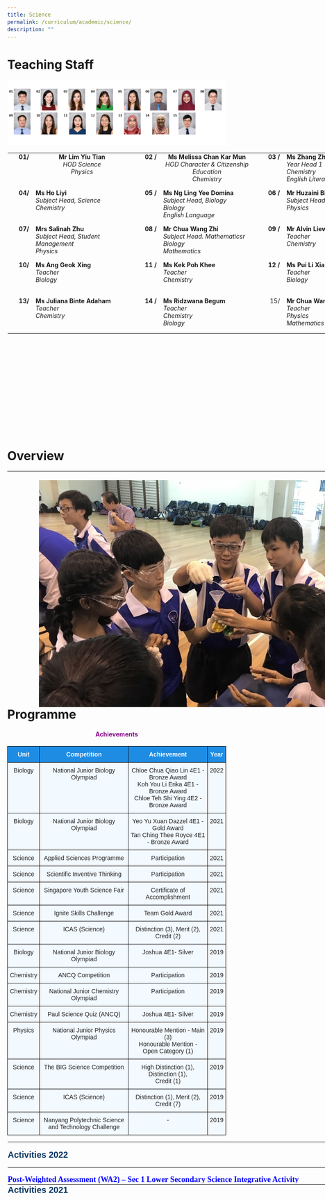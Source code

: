 ```yaml
---
title: Science
permalink: /curriculum/academic/science/
description: ""
---
```

# Teaching Staff

![](/images/Department%20Photos/science2023.png)

<table class="ives_tab_kosong ive_eobj_center" style="margin: auto; outline: 0px; padding: 0px; border-collapse: collapse; clear: both; border: 1px solid transparent; table-layout: fixed; height: 643px; width: 888.5px;"><tbody style="margin: 0px; outline: 0px; padding: 0px;"><tr style="margin: 0px; outline: 0px; padding: 0px;"><th style="margin: 0px; outline: 0px; padding: 0px 15px 15px 0px; vertical-align: top; text-align: right; width: 41px;">01/</th><th style="margin: 0px; outline: 0px; padding: 0px 15px 15px 0px; vertical-align: top; width: 267px;">Mr Lim Yiu Tian<br style="margin: 0px; outline: 0px; padding: 0px;"><span style="margin: 0px; outline: 0px; padding: 0px; font-weight: normal;"><i style="margin: 0px; outline: 0px; padding: 0px;">HOD Science<br style="margin: 0px; outline: 0px; padding: 0px;">Physics<br style="margin: 0px; outline: 0px; padding: 0px;"></i></span></th><th style="margin: 0px; outline: 0px; padding: 0px 15px 15px 0px; vertical-align: top; text-align: right; width: 43px;"><b style="margin: 0px; outline: 0px; padding: 0px;">02<span>&nbsp;</span></b>/</th><th style="margin: 0px; outline: 0px; padding: 0px 15px 15px 0px; vertical-align: top; width: 248px;"><b style="margin: 0px; outline: 0px; padding: 0px;">Ms Melissa Chan Kar Mun</b><br style="margin: 0px; outline: 0px; padding: 0px; font-weight: 400;"><i style="margin: 0px; outline: 0px; padding: 0px; font-weight: 400;">HOD Character &amp; Citizenship Education<br style="margin: 0px; outline: 0px; padding: 0px;">Chemistry</i><br style="margin: 0px; outline: 0px; padding: 0px;"></th><td style="margin: 0px; outline: 0px; padding: 0px 15px 15px 0px; vertical-align: top; text-align: right; width: 50px;">&nbsp;<span>&nbsp;</span><b style="margin: 0px; outline: 0px; padding: 0px;">03<span>&nbsp;</span></b><b style="margin: 0px; outline: 0px; padding: 0px; background-color: initial;">/</b><br style="margin: 0px; outline: 0px; padding: 0px;"></td><td style="margin: 0px; outline: 0px; padding: 0px 15px 15px 0px; vertical-align: top; width: 289px;"><b style="margin: 0px; outline: 0px; padding: 0px;">Ms Zhang Zhi Hui, Orry</b><br style="margin: 0px; outline: 0px; padding: 0px;"><i style="margin: 0px; outline: 0px; padding: 0px;">Year Head 1<br style="margin: 0px; outline: 0px; padding: 0px;">Chemistry<br style="margin: 0px; outline: 0px; padding: 0px;">English Literature</i><br style="margin: 0px; outline: 0px; padding: 0px;"></td></tr><tr style="margin: 0px; outline: 0px; padding: 0px;"><td style="margin: 0px; outline: 0px; padding: 0px 15px 15px 0px; vertical-align: top; text-align: right; width: 60px;"><b style="margin: 0px; outline: 0px; padding: 0px;">04/</b></td><td style="margin: 0px; outline: 0px; padding: 0px 15px 15px 0px; vertical-align: top; width: 60px;"><b style="margin: 0px; outline: 0px; padding: 0px;">Ms Ho Liyi</b><br style="margin: 0px; outline: 0px; padding: 0px; font-weight: 700;"><i style="margin: 0px; outline: 0px; padding: 0px;">Subject Head, Science<br style="margin: 0px; outline: 0px; padding: 0px;">Chemistry</i><i style="margin: 0px; outline: 0px; padding: 0px;"><br style="margin: 0px; outline: 0px; padding: 0px;"></i><b style="margin: 0px; outline: 0px; padding: 0px;"></b><i style="margin: 0px; outline: 0px; padding: 0px;"></i></td><td style="margin: 0px; outline: 0px; padding: 0px 15px 15px 0px; vertical-align: top; text-align: right; width: 60px;"><b style="margin: 0px; outline: 0px; padding: 0px;"></b><b style="margin: 0px; outline: 0px; padding: 0px;">05<span>&nbsp;</span></b><b style="margin: 0px; outline: 0px; padding: 0px; background-color: initial;">/</b><b style="margin: 0px; outline: 0px; padding: 0px;"><br style="margin: 0px; outline: 0px; padding: 0px;"></b></td><td style="margin: 0px; outline: 0px; padding: 0px 15px 15px 0px; vertical-align: top; width: 60px;"><b style="margin: 0px; outline: 0px; padding: 0px;">Ms Ng Ling Yee Domina</b><br style="margin: 0px; outline: 0px; padding: 0px;"><i style="margin: 0px; outline: 0px; padding: 0px;">Subject Head, Biology<br style="margin: 0px; outline: 0px; padding: 0px;">Biology<br style="margin: 0px; outline: 0px; padding: 0px;">English Language</i><i style="margin: 0px; outline: 0px; padding: 0px;"><br style="margin: 0px; outline: 0px; padding: 0px;"></i></td><td style="margin: 0px; outline: 0px; padding: 0px 15px 15px 0px; vertical-align: top; text-align: right; width: 60px;">&nbsp;<span>&nbsp;</span><b style="margin: 0px; outline: 0px; padding: 0px;">06<span>&nbsp;</span></b><b style="margin: 0px; outline: 0px; padding: 0px; background-color: initial;">/</b><br style="margin: 0px; outline: 0px; padding: 0px;"></td><td style="margin: 0px; outline: 0px; padding: 0px 15px 15px 0px; vertical-align: top; width: 60px;"><b style="margin: 0px; outline: 0px; padding: 0px;">Mr Huzaini Bin Alwi</b><br style="margin: 0px; outline: 0px; padding: 0px;"><i style="margin: 0px; outline: 0px; padding: 0px;">Subject Head, Data Management<br style="margin: 0px; outline: 0px; padding: 0px;">Physics</i><br style="margin: 0px; outline: 0px; padding: 0px;"></td></tr><tr style="margin: 0px; outline: 0px; padding: 0px;"><td style="margin: 0px; outline: 0px; padding: 0px 15px 15px 0px; vertical-align: top; text-align: right; width: 60px;"><b style="margin: 0px; outline: 0px; padding: 0px;">07/</b></td><td style="margin: 0px; outline: 0px; padding: 0px 15px 15px 0px; vertical-align: top; width: 60px;"><b style="margin: 0px; outline: 0px; padding: 0px;"></b><i style="margin: 0px; outline: 0px; padding: 0px;"></i><b style="margin: 0px; outline: 0px; padding: 0px;">Mrs Salinah Zhu</b><br style="margin: 0px; outline: 0px; padding: 0px;"><i style="margin: 0px; outline: 0px; padding: 0px;">Subject Head, Student Management<br style="margin: 0px; outline: 0px; padding: 0px;">Physics</i><br style="margin: 0px; outline: 0px; padding: 0px;"><i style="margin: 0px; outline: 0px; padding: 0px;"></i></td><td style="margin: 0px; outline: 0px; padding: 0px 15px 15px 0px; vertical-align: top; text-align: right; width: 60px;"><b style="margin: 0px; outline: 0px; padding: 0px;">08<span>&nbsp;</span></b><b style="margin: 0px; outline: 0px; padding: 0px;">/</b></td><td style="margin: 0px; outline: 0px; padding: 0px 15px 15px 0px; vertical-align: top; width: 60px;"><b style="margin: 0px; outline: 0px; padding: 0px;"></b><i style="margin: 0px; outline: 0px; padding: 0px;"></i><b style="margin: 0px; outline: 0px; padding: 0px;">Mr Chua Wang Zhi<br style="margin: 0px; outline: 0px; padding: 0px;"></b><i style="margin: 0px; outline: 0px; padding: 0px;">Subject Head. Mathematicsr<br style="margin: 0px; outline: 0px; padding: 0px;">Biology<br style="margin: 0px; outline: 0px; padding: 0px;"></i><i style="margin: 0px; outline: 0px; padding: 0px;">Mathematics</i><br style="margin: 0px; outline: 0px; padding: 0px;"></td><td style="margin: 0px; outline: 0px; padding: 0px 15px 15px 0px; vertical-align: top; text-align: right; width: 60px;">&nbsp;<span>&nbsp;</span><b style="margin: 0px; outline: 0px; padding: 0px;">09<span>&nbsp;</span></b><b style="margin: 0px; outline: 0px; padding: 0px; background-color: initial;">/</b><br style="margin: 0px; outline: 0px; padding: 0px;"></td><td style="margin: 0px; outline: 0px; padding: 0px 15px 15px 0px; vertical-align: top; width: 60px;"><b style="margin: 0px; outline: 0px; padding: 0px;"></b><i style="margin: 0px; outline: 0px; padding: 0px;"></i><b style="margin: 0px; outline: 0px; padding: 0px;">Mr Alvin Liew Shao Chuan</b><br style="margin: 0px; outline: 0px; padding: 0px;"><i style="margin: 0px; outline: 0px; padding: 0px;">Teacher<br style="margin: 0px; outline: 0px; padding: 0px;">Chemistry</i><br style="margin: 0px; outline: 0px; padding: 0px;"></td></tr><tr style="margin: 0px; outline: 0px; padding: 0px;"><td style="margin: 0px; outline: 0px; padding: 0px 15px 15px 0px; vertical-align: top; text-align: right;"><b style="margin: 0px; outline: 0px; padding: 0px;">10/</b></td><td style="margin: 0px; outline: 0px; padding: 0px 15px 15px 0px; vertical-align: top;"><b style="margin: 0px; outline: 0px; padding: 0px;"></b><i style="margin: 0px; outline: 0px; padding: 0px;"></i><b style="margin: 0px; outline: 0px; padding: 0px;">Ms Ang Geok Xing</b><br style="margin: 0px; outline: 0px; padding: 0px;"><i style="margin: 0px; outline: 0px; padding: 0px;">Teacher<br style="margin: 0px; outline: 0px; padding: 0px;">Biology</i><br style="margin: 0px; outline: 0px; padding: 0px;"></td><td style="margin: 0px; outline: 0px; padding: 0px 15px 15px 0px; vertical-align: top; text-align: right;"><b style="margin: 0px; outline: 0px; padding: 0px;">11<span>&nbsp;</span></b><b style="margin: 0px; outline: 0px; padding: 0px;">/</b></td><td style="margin: 0px; outline: 0px; padding: 0px 15px 15px 0px; vertical-align: top;"><b style="margin: 0px; outline: 0px; padding: 0px;"></b><i style="margin: 0px; outline: 0px; padding: 0px;"></i><b style="margin: 0px; outline: 0px; padding: 0px;">Ms Kek Poh Khee</b><br style="margin: 0px; outline: 0px; padding: 0px;"><i style="margin: 0px; outline: 0px; padding: 0px;">Teacher<br style="margin: 0px; outline: 0px; padding: 0px;">Chemistry<br style="margin: 0px; outline: 0px; padding: 0px;"></i><br style="margin: 0px; outline: 0px; padding: 0px;"></td><td style="margin: 0px; outline: 0px; padding: 0px 15px 15px 0px; vertical-align: top; text-align: right; width: 60px;">&nbsp;<span>&nbsp;</span><b style="margin: 0px; outline: 0px; padding: 0px;">12<span>&nbsp;</span></b><b style="margin: 0px; outline: 0px; padding: 0px; background-color: initial;">/</b><br style="margin: 0px; outline: 0px; padding: 0px;"></td><td style="margin: 0px; outline: 0px; padding: 0px 15px 15px 0px; vertical-align: top; width: 60px;"><b style="margin: 0px; outline: 0px; padding: 0px;"></b><i style="margin: 0px; outline: 0px; padding: 0px;"></i><b style="margin: 0px; outline: 0px; padding: 0px;">Ms Pui Li Xian</b><br style="margin: 0px; outline: 0px; padding: 0px;"><i style="margin: 0px; outline: 0px; padding: 0px;">Teacher<br style="margin: 0px; outline: 0px; padding: 0px;">Biology</i><br style="margin: 0px; outline: 0px; padding: 0px;"></td></tr><tr style="margin: 0px; outline: 0px; padding: 0px;"><td style="margin: 0px; outline: 0px; padding: 0px 15px 15px 0px; vertical-align: top; text-align: right;"><b style="margin: 0px; outline: 0px; padding: 0px;">13/</b></td><td style="margin: 0px; outline: 0px; padding: 0px 15px 15px 0px; vertical-align: top;"><b style="margin: 0px; outline: 0px; padding: 0px;"></b><i style="margin: 0px; outline: 0px; padding: 0px;"></i><b style="margin: 0px; outline: 0px; padding: 0px;">Ms Juliana Binte Adaham</b><br style="margin: 0px; outline: 0px; padding: 0px;"><i style="margin: 0px; outline: 0px; padding: 0px;">Teacher<br style="margin: 0px; outline: 0px; padding: 0px;">Chemistry<br style="margin: 0px; outline: 0px; padding: 0px;"></i><br style="margin: 0px; outline: 0px; padding: 0px;"></td><td style="margin: 0px; outline: 0px; padding: 0px 15px 15px 0px; vertical-align: top; text-align: right;"><b style="margin: 0px; outline: 0px; padding: 0px;">14<span>&nbsp;</span></b><b style="margin: 0px; outline: 0px; padding: 0px;">/</b></td><td style="margin: 0px; outline: 0px; padding: 0px 15px 15px 0px; vertical-align: top;"><b style="margin: 0px; outline: 0px; padding: 0px;"></b><i style="margin: 0px; outline: 0px; padding: 0px;"></i><b style="margin: 0px; outline: 0px; padding: 0px;">Ms Ridzwana Begum</b><br style="margin: 0px; outline: 0px; padding: 0px;"><i style="margin: 0px; outline: 0px; padding: 0px;">Teacher<br style="margin: 0px; outline: 0px; padding: 0px;">Chemistry<br style="margin: 0px; outline: 0px; padding: 0px;">Biology</i><br style="margin: 0px; outline: 0px; padding: 0px;"></td><td style="margin: 0px; outline: 0px; padding: 0px 15px 15px 0px; vertical-align: top; text-align: right; width: 60px;">15/<br style="margin: 0px; outline: 0px; padding: 0px;"></td><td style="margin: 0px; outline: 0px; padding: 0px 15px 15px 0px; vertical-align: top; width: 60px;"><b style="margin: 0px; outline: 0px; padding: 0px;">Mr Chua Wang Zhi</b><br style="margin: 0px; outline: 0px; padding: 0px;"><i style="margin: 0px; outline: 0px; padding: 0px;">Teacher<br style="margin: 0px; outline: 0px; padding: 0px;">Physics<br style="margin: 0px; outline: 0px; padding: 0px;">Mathematics</i><br style="margin: 0px; outline: 0px; padding: 0px;"></td></tr></tbody></table>

# Overview


<table class="ive_eobj_left" style="margin: 0px 10px 0px 0px; outline: 0px; padding: 0px; float: left; width: 1060px; height: 544px;"><tbody style="margin: 0px; outline: 0px; padding: 0px;"><tr style="margin: 0px; outline: 0px; padding: 0px;"><td style="margin: 0px; outline: 0px; padding: 0px; width: 1058px;"><div style="margin: 0px; outline: 0px; padding: 0px; line-height: 19.6px;"><br style="margin: 0px; outline: 0px; padding: 0px;"><img src="/images/cover.jpg" alt="cover.jpg" class="ive_eobj_center" style="margin: auto; outline: none; padding: 0px; border: none; clear: both; display: block; width: 913px; height: 681px;"><u style="margin: 0px; outline: 0px; padding: 0px; background-color: transparent; font-size: large; font-weight: bold;"><br style="margin: 0px; outline: 0px; padding: 0px;"></u></div><div style="margin: 0px; outline: 0px; padding: 0px; line-height: 19.6px;"><u style="margin: 0px; outline: 0px; padding: 0px; background-color: transparent; font-size: large; font-weight: bold;"><br style="margin: 0px; outline: 0px; padding: 0px;"></u></div><div style="margin: 0px; outline: 0px; padding: 0px; line-height: 19.6px;"><u style="margin: 0px; outline: 0px; padding: 0px; background-color: transparent; font-size: large; font-weight: bold;">Subjects Offered<br style="margin: 0px; outline: 0px; padding: 0px;"></u><br style="margin: 0px; outline: 0px; padding: 0px;"><ul style="margin: 0px 0px 0.5em 1em; outline: 0px; padding: 0px;"><ul style="margin: 0px 0px 0.5em 1.5em; outline: 0px; padding: 0px;"><ul style="margin: 0px 0px 0.5em 1.5em; outline: 0px; padding: 0px;"><li style="margin: 0px; outline: 0px; padding: 0px;"><b style="margin: 0px; outline: 0px; padding: 0px; background-color: transparent;"><u style="margin: 0px; outline: 0px; padding: 0px;">Express</u></b></li><ul style="margin: 0px 0px 0.5em 1.5em; outline: 0px; padding: 0px;"><li style="margin: 0px; outline: 0px; padding: 0px;">Biology</li><li style="margin: 0px; outline: 0px; padding: 0px;">Chemistry</li><li style="margin: 0px; outline: 0px; padding: 0px;">Physics</li><li style="margin: 0px; outline: 0px; padding: 0px;">Science (Phy/Chem)</li><li style="margin: 0px; outline: 0px; padding: 0px;">Science (Phy/Bio)</li><li style="margin: 0px; outline: 0px; padding: 0px;">Science (Chem/Bio)</li></ul><li style="margin: 0px; outline: 0px; padding: 0px;"><b style="margin: 0px; outline: 0px; padding: 0px;"><u style="margin: 0px; outline: 0px; padding: 0px;">Normal (Academic)</u></b></li><ul style="margin: 0px 0px 0.5em 1.5em; outline: 0px; padding: 0px;"><li style="margin: 0px; outline: 0px; padding: 0px;">Science (Phy/Chem)</li><li style="margin: 0px; outline: 0px; padding: 0px;">Science (Chem/Bio)</li><li style="margin: 0px; outline: 0px; padding: 0px;">Normal (Technical)</li></ul><li style="margin: 0px; outline: 0px; padding: 0px;"><b style="margin: 0px; outline: 0px; padding: 0px;"><u style="margin: 0px; outline: 0px; padding: 0px;">Normal (Technical)</u></b></li><ul style="margin: 0px 0px 0.5em 1.5em; outline: 0px; padding: 0px;"><li style="margin: 0px; outline: 0px; padding: 0px;">Lower Secondary Science</li><li style="margin: 0px; outline: 0px; padding: 0px;">Upper Secondary Science</li></ul></ul></ul></ul></div><h3 style="margin: 0px; outline: 0px; padding: 0px; min-height: 1em; font-family: Arial; font-weight: 500; line-height: 17.6px; color: rgb(7, 8, 75); font-size: 16px;"><strong style="margin: 0px; outline: 0px; padding: 0px;"><u style="margin: 0px; outline: 0px; padding: 0px;"><br style="margin: 0px; outline: 0px; padding: 0px;"></u></strong></h3><h3 style="margin: 0px; outline: 0px; padding: 0px; min-height: 1em; font-family: Arial; font-weight: 500; line-height: 17.6px; color: rgb(7, 8, 75); font-size: 16px;"><strong style="margin: 0px; outline: 0px; padding: 0px;"><u style="margin: 0px; outline: 0px; padding: 0px;"><br style="margin: 0px; outline: 0px; padding: 0px;"></u></strong></h3><h3 style="margin: 0px; outline: 0px; padding: 0px; min-height: 1em; font-family: Arial; font-weight: 500; line-height: 17.6px; color: rgb(7, 8, 75); font-size: 16px;"><u style="margin: 0px; outline: 0px; padding: 0px; color: rgb(0, 0, 0); font-family: &quot;Open Sans&quot;, sans-serif; background-color: transparent; font-size: large; font-weight: bold;">Curriculum and Framework</u></h3><p style="margin: 0px 0px 1em; outline: 0px; padding: 0px; line-height: 19.6px;"><span style="margin: 0px; outline: 0px; padding: 0px; background-color: transparent;"><br style="margin: 0px; outline: 0px; padding: 0px;"></span></p><p style="margin: 0px 0px 1em; outline: 0px; padding: 0px; line-height: 19.6px;"><img src="/images/framework.png" width="100%" alt="01.png" class="ive_eobj_center" style="margin: auto; outline: none; padding: 0px; border: none; clear: both; display: block;"></p><p style="margin: 0px 0px 1em; outline: 0px; padding: 0px; line-height: 19.6px;"><img src="/images/framework2.png" width="100%" alt="02.png" class="ive_eobj_center" style="margin: auto; outline: none; padding: 0px; border: none; clear: both; display: block;"></p><p style="margin: 0px 0px 1em; outline: 0px; padding: 0px; line-height: 19.6px;"><span style="margin: 0px; outline: 0px; padding: 0px; background-color: transparent;">The<span>&nbsp;</span></span><em style="margin: 0px; outline: 0px; padding: 0px; background-color: transparent;">Science Curriculum Framework<span>&nbsp;</span></em><span style="margin: 0px; outline: 0px; padding: 0px; background-color: transparent;">is derived from the Policy Framework for the Teaching and Learning of Science. It encapsulates the thrust of science education in Singapore to prepare our students to be sufficiently adept as effective citizens, able to function in and contribute to an increasingly technologically-driven world.&nbsp; &nbsp; &nbsp; &nbsp; &nbsp; &nbsp; &nbsp; &nbsp; &nbsp; &nbsp; &nbsp; &nbsp; &nbsp; &nbsp; &nbsp; &nbsp; &nbsp; &nbsp; &nbsp;&nbsp;</span><br style="margin: 0px; outline: 0px; padding: 0px;"></p><p style="margin: 0px 0px 1em; outline: 0px; padding: 0px; line-height: 19.6px; text-align: center;"></p><p style="margin: 0px 0px 1em; outline: 0px; padding: 0px; line-height: 19.6px;">In line with the framework of learning Science as an inquiry subject, our department organises a series of enrichment activities to stimulate students' interest and inquisitiveness towards Science. Refer to our programme in the next tab for more details.</p><p style="margin: 0px 0px 1em; outline: 0px; padding: 0px; line-height: 19.6px;"><font size="4" style="margin: 0px; outline: 0px; padding: 0px; line-height: 21.6px;"><b style="margin: 0px; outline: 0px; padding: 0px;"><u style="margin: 0px; outline: 0px; padding: 0px;">Learning Space (Science Discovery Lab)</u></b></font></p><p style="margin: 0px 0px 1em; outline: 0px; padding: 0px; line-height: 19.6px;">The Science Discovery Lab<span style="margin: 0px; outline: 0px; padding: 0px; background-color: initial;">; a place for learning of Science which is enhanced by the conducive environment for collaborative learning on top of the ICT tools available to support ICT based inquiry learning.<br style="margin: 0px; outline: 0px; padding: 0px;"><br style="margin: 0px; outline: 0px; padding: 0px;">We would like our students to find joy in learning, grow and develop in the area of Science in a setting where working together is the norm and Science is the vehicle that spurs thinking.</span></p><p style="margin: 0px 0px 1em; outline: 0px; padding: 0px; line-height: 19.6px;"><img src="/images/framework3.jpeg" width="100%" alt="Science Rm 1.jpeg" class="ive_eobj_center" style="margin: auto; outline: none; padding: 0px; border: none; clear: both; display: block; width: 811px; height: 1081px;"></p><p style="margin: 0px 0px 1em; outline: 0px; padding: 0px; line-height: 19.6px;"><img src="/images/scienceroom2.jpeg" width="100%" alt="Science Rm 2.jpeg" class="ive_eobj_center" style="margin: auto; outline: none; padding: 0px; border: none; clear: both; display: block; width: 808px; height: 604px;"></p><p style="margin: 0px 0px 1em; outline: 0px; padding: 0px; line-height: 19.6px;"><img src="/images/scienceroom3.jpeg" width="100%" alt="Science Rm 3.jpeg" class="ive_eobj_center" style="margin: auto; outline: none; padding: 0px; border: none; clear: both; display: block; width: 803px; height: 601px;"></p><p style="margin: 0px 0px 1em; outline: 0px; padding: 0px; line-height: 19.6px;"><img src="/images/scienceroom5.jpeg" width="100%" alt="Science Rm 5.jpeg" class="ive_eobj_center" style="margin: auto; outline: none; padding: 0px; border: none; clear: both; display: block; width: 805px; height: 602px;"><br style="margin: 0px; outline: 0px; padding: 0px;"></p><p style="margin: 0px 0px 1em; outline: 0px; padding: 0px; line-height: 19.6px;"><br style="margin: 0px; outline: 0px; padding: 0px;"></p></td></tr></tbody></table>

# Programme


<h4 style="color:purple" align="center">Achievements</h4>


<style type="text/css">
.tg  {border-collapse:collapse;border-spacing:0;}
.tg td{border-color:black;border-style:solid;border-width:1px;font-family:Arial, sans-serif;font-size:14px;
  overflow:hidden;padding:10px 5px;word-break:normal;}
.tg th{border-color:black;border-style:solid;border-width:1px;font-family:Arial, sans-serif;font-size:14px;
  font-weight:normal;overflow:hidden;padding:10px 5px;word-break:normal;}
.tg .tg-da8v{background-color:#F2F9FF;color:#222;text-align:center;vertical-align:top}
.tg .tg-a5i5{background-color:#1F8CE4;color:#F2F9FF;font-weight:bold;text-align:center;vertical-align:top}
</style>
<table class="tg">
<thead>
  <tr>
    <th class="tg-a5i5">Unit</th>
    <th class="tg-a5i5">Competition</th>
    <th class="tg-a5i5">Achievement</th>
    <th class="tg-a5i5">Year</th>
  </tr>
</thead>
<tbody>
  <tr>
    <td class="tg-da8v">Biology<br></td>
    <td class="tg-da8v">National Junior Biology Olympiad </td>
    <td class="tg-da8v">Chloe Chua Qiao Lin 4E1 - Bronze Award<br>Koh You Li Erika 4E1 - Bronze Award<br>Chloe Teh Shi Ying 4E2 - Bronze Award<br></td>
    <td class="tg-da8v">2022</td>
  </tr>
  <tr>
    <td class="tg-da8v">Biology</td>
    <td class="tg-da8v">National Junior Biology Olympiad </td>
    <td class="tg-da8v"> Yeo Yu Xuan Dazzel 4E1 - Gold Award<br>Tan Ching Thee Royce 4E1 - Bronze Award<br></td>
    <td class="tg-da8v">2021<br></td>
  </tr>
  <tr>
    <td class="tg-da8v">Science</td>
    <td class="tg-da8v"> Applied Sciences Programme</td>
    <td class="tg-da8v">Participation </td>
    <td class="tg-da8v">2021</td>
  </tr>
  <tr>
    <td class="tg-da8v">Science</td>
    <td class="tg-da8v"> Scientific Inventive Thinking</td>
    <td class="tg-da8v">Participation </td>
    <td class="tg-da8v">2021</td>
  </tr>
  <tr>
    <td class="tg-da8v">Science</td>
    <td class="tg-da8v"> Singapore Youth Science Fair</td>
    <td class="tg-da8v"> Certificate of Accomplishment</td>
    <td class="tg-da8v">2021</td>
  </tr>
  <tr>
    <td class="tg-da8v">Science</td>
    <td class="tg-da8v"> Ignite Skills Challenge</td>
    <td class="tg-da8v"> Team Gold Award</td>
    <td class="tg-da8v">2021</td>
  </tr>
  <tr>
    <td class="tg-da8v">Science</td>
    <td class="tg-da8v"> ICAS (Science)</td>
    <td class="tg-da8v"> Distinction (3), Merit (2), Credit (2)</td>
    <td class="tg-da8v">2021</td>
  </tr>
  <tr>
    <td class="tg-da8v">Biology</td>
    <td class="tg-da8v"> National Junior Biology Olympiad  </td>
    <td class="tg-da8v">Joshua 4E1- Silver </td>
    <td class="tg-da8v">2019</td>
  </tr>
  <tr>
    <td class="tg-da8v">Chemistry</td>
    <td class="tg-da8v"> ANCQ Competition </td>
    <td class="tg-da8v"> Participation</td>
    <td class="tg-da8v">2019</td>
  </tr>
  <tr>
    <td class="tg-da8v">Chemistry</td>
    <td class="tg-da8v">National Junior Chemistry Olympiad </td>
    <td class="tg-da8v">Participation</td>
    <td class="tg-da8v">2019</td>
  </tr>
  <tr>
    <td class="tg-da8v">Chemistry</td>
    <td class="tg-da8v">Paul Science Quiz (ANCQ)</td>
    <td class="tg-da8v">Joshua 4E1- Silver</td>
    <td class="tg-da8v">2019</td>
  </tr>
  <tr>
    <td class="tg-da8v">Physics</td>
    <td class="tg-da8v">National Junior Physics Olympiad </td>
    <td class="tg-da8v">Honourable Mention - Main (3)<br>Honourable Mention - Open Category (1)<br></td>
    <td class="tg-da8v">2019</td>
  </tr>
  <tr>
    <td class="tg-da8v">Science</td>
    <td class="tg-da8v">The BIG Science Competition </td>
    <td class="tg-da8v">High Distinction (1),<br>Distinction (1),<br>Credit (1)</td>
    <td class="tg-da8v">2019<br></td>
  </tr>
  <tr>
    <td class="tg-da8v">Science</td>
    <td class="tg-da8v"> ICAS (Science) </td>
    <td class="tg-da8v">Distinction (1), Merit (2), Credit (7) <br></td>
    <td class="tg-da8v">2019</td>
  </tr>
  <tr>
    <td class="tg-da8v"> Science</td>
    <td class="tg-da8v">Nanyang Polytechnic Science and Technology Challenge </td>
    <td class="tg-da8v"> -</td>
    <td class="tg-da8v">2019</td>
  </tr>
</tbody>
</table>
<table style="margin: auto; outline: 0px; padding: 0px; border-collapse: collapse; clear: both; border: 1px solid transparent; table-layout: fixed; width: 935px; height: 98px;" class="ive_eobj_center ives_tab_kosong"><tbody style="margin: 0px; outline: 0px; padding: 0px;"><tr style="margin: 0px; outline: 0px; padding: 0px;"><td style="margin: 0px; outline: 0px; padding: 0px 15px 15px 0px; vertical-align: top; width: 60px;"><br style="margin: 0px; outline: 0px; padding: 0px;"><b style="margin: 0px; outline: 0px; padding: 0px; background-color: transparent;"><font style="margin: 0px; outline: 0px; padding: 0px; line-height: 24px; font-family: Arial; font-size: 20px;" color="#073763">Activities 2022<br style="margin: 0px; outline: 0px; padding: 0px;"></font></b><br style="margin: 0px; outline: 0px; padding: 0px;"><hr style="margin: 0px; outline: 0px; padding: 0px;"><br style="margin: 0px; outline: 0px; padding: 0px;"><font style="margin: 0px; outline: 0px; padding: 0px; line-height: 21.6px;" size="4" face="georgia, serif" color="#0000ff"><b style="margin: 0px; outline: 0px; padding: 0px;">Post-Weighted Assessment (WA2) – Sec 1 Lower Secondary Science Integrative Activity</b><br style="margin: 0px; outline: 0px; padding: 0px;"></font><br style="margin: 0px; outline: 0px; padding: 0px;">Our Secondary 1 students extended their classroom learning on concepts learnt in Diversity of Materials using Separation Techniques by engaging in an integrative activity. Students were given a problem scenario in which they had to exercise their problem-solving skills of looking for potable water after losing freshwater supply due to a storm.<br style="margin: 0px; outline: 0px; padding: 0px;"><br style="margin: 0px; outline: 0px; padding: 0px;">They had to research for causes of water pollution and common pollutants found in water. After that, they had to submit a group summary of their findings on Padlet that was embedded in the SLS package. Students were then required to design and create a water purification device using a given set of materials such as gauze, gravel, cotton wool, pebbles, sand and an empty mineral water bottle.<br style="margin: 0px; outline: 0px; padding: 0px;"><br style="margin: 0px; outline: 0px; padding: 0px;">Our Secondary 1 students exhibited great creativity and critical thinking through the modifications made using these items provided. They had to determine the suitable materials for the water purification device as well as identify and explain the factors that affect the effectiveness of the water purification device. Once all the materials have been placed inside the inverted water bottle, it is time to test out their devices, using dirty water.<br style="margin: 0px; outline: 0px; padding: 0px;"><br style="margin: 0px; outline: 0px; padding: 0px;">The way or sequence in which the materials are arranged actually determines the effectiveness of the filtration results! The purification devices are then judged based on how clear the resultant water comes out of the purification device at the end by comparing it with a turbidity disc.<br style="margin: 0px; outline: 0px; padding: 0px;"><br style="margin: 0px; outline: 0px; padding: 0px;">The purification process was then filmed by the students using their smartphones and subsequently uploaded as videos onto a second padlet embedded onto the SLS package. Some of the groups whose filters worked quite well were also being invited to the front of the lab to share their design with the rest of the classes, thereby promoting collaborative learning amongst the students.&nbsp;<br style="margin: 0px; outline: 0px; padding: 0px;"><br style="margin: 0px; outline: 0px; padding: 0px;"><table style="margin: auto; outline: 0px; padding: 0px; border-collapse: collapse; clear: both; border: 1px solid transparent; table-layout: fixed; width: 806px; height: 436px;" class="ive_eobj_center ives_tab_kosong"><tbody style="margin: 0px; outline: 0px; padding: 0px;"><tr style="margin: 0px; outline: 0px; padding: 0px;"><td style="margin: 0px; outline: 0px; padding: 0px 15px 15px 0px; vertical-align: top; width: 269px;"><img style="margin: auto; outline: none; padding: 0px; border: none; clear: both; display: block; width: 277px; height: 126px;" class="ive_eobj_center" alt="Photo 1.jpeg" width="100%" src="/images/integrative1.jpeg">Students are testing out the efficiency of the filter<br style="margin: 0px; outline: 0px; padding: 0px;"></td><td style="margin: 0px; outline: 0px; padding: 0px 15px 15px 0px; vertical-align: top; width: 268px;"><img style="margin: auto; outline: none; padding: 0px; border: none; clear: both; display: block; width: 273px; height: 124px;" class="ive_eobj_center" alt="Photo 3.jpeg" width="100%" src="/images/integrative2.jpeg">Students filming the purification process using smartphone.<br style="margin: 0px; outline: 0px; padding: 0px;"></td><td style="margin: 0px; outline: 0px; padding: 0px 15px 15px 0px; vertical-align: top; width: 269px;"><img style="margin: auto; outline: none; padding: 0px; border: none; clear: both; display: block; width: 266px; height: 122px;" class="ive_eobj_center" alt="Photo 7.jpeg" width="100%" src="/images/integrative3.jpeg">Students doing and filming the actual purification process.<br style="margin: 0px; outline: 0px; padding: 0px;"></td></tr><tr style="margin: 0px; outline: 0px; padding: 0px;"><td style="margin: 0px; outline: 0px; padding: 0px 15px 15px 0px; vertical-align: top; width: 60px;"><img style="margin: auto; outline: none; padding: 0px; border: none; clear: both; display: block; width: 272px; height: 202px;" class="ive_eobj_center" alt="Photo 4.jpeg" width="100%" src="/images/integrative4.jpeg">Student testing out the device.<br style="margin: 0px; outline: 0px; padding: 0px;"></td><td style="margin: 0px; outline: 0px; padding: 0px 15px 15px 0px; vertical-align: top; width: 60px;"><img style="margin: auto; outline: none; padding: 0px; border: none; clear: both; display: block; width: 272px; height: 202px;" class="ive_eobj_center" alt="Photo 5.jpeg" width="100%" src="/images/integrative5.jpeg">Students enjoying the activity.<br style="margin: 0px; outline: 0px; padding: 0px;"></td><td style="margin: 0px; outline: 0px; padding: 0px 15px 15px 0px; vertical-align: top; width: 60px;"><img style="margin: auto; outline: none; padding: 0px; border: none; clear: both; display: block; width: 268.997px; height: 200.595px;" class="ive_eobj_center" alt="Photo 6.jpeg" width="100%" src="/images/integrative6.jpeg">Students preparing the materials for the purification device.<br style="margin: 0px; outline: 0px; padding: 0px;"></td></tr></tbody></table><img style="margin: auto; outline: none; padding: 0px; border: none; clear: both; display: block; width: 271px; height: 586px;" class="ive_eobj_center" alt="Photo 2.jpeg" src="/images/integrative7.jpeg">Students are engaged in forming the materials outline of the purification device.<br style="margin: 0px; outline: 0px; padding: 0px;"><br style="margin: 0px; outline: 0px; padding: 0px;"></td></tr></tbody></table>

<table style="margin: auto; outline: 0px; padding: 0px; border-collapse: collapse; clear: both; border: 1px solid transparent; table-layout: fixed; width: 921px; height: 26px;" class="ive_eobj_center ives_tab_kosong"><tbody style="margin: 0px; outline: 0px; padding: 0px;"><tr style="margin: 0px; outline: 0px; padding: 0px;"><td style="margin: 0px; outline: 0px; padding: 0px 15px 15px 0px; vertical-align: top; width: 915px;"><b style="margin: 0px; outline: 0px; padding: 0px; background-color: transparent;"><font style="margin: 0px; outline: 0px; padding: 0px; line-height: 24px; font-family: Arial; font-size: 20px;" color="#073763">Activities 2021<br style="margin: 0px; outline: 0px; padding: 0px;"><br style="margin: 0px; outline: 0px; padding: 0px;"></font></b><hr style="margin: 0px; outline: 0px; padding: 0px;"><b style="margin: 0px; outline: 0px; padding: 0px; background-color: transparent;"><font style="margin: 0px; outline: 0px; padding: 0px; line-height: 24px; font-family: Arial; font-size: 20px;" color="#073763"><br style="margin: 0px; outline: 0px; padding: 0px;"></font></b><font style="margin: 0px; outline: 0px; padding: 0px; line-height: 21.6px;" size="4" face="georgia, serif" color="#0000ff"><b style="margin: 0px; outline: 0px; padding: 0px;">Singapore Junior Biology Olympiad (SJBO) 2021</b><br style="margin: 0px; outline: 0px; padding: 0px;"></font><br style="margin: 0px; outline: 0px; padding: 0px;">The Singapore Junior Biology Olympiad (SJBO) provides a platform for Secondary 3 to 4 students to challenge themselves further in the area of Biology, and is an initiative built on their strong grasp on fundamentals. SJBO gives students a foretaste of the Singapore Biology Olympiad as well as the International Biology Olympiad. As such, SJBO focuses on critical thinking skills as applied to Biology, and it is with the aim that students develop a holistic culture and passion in learning and applying Biology in their lives.<br style="margin: 0px; outline: 0px; padding: 0px;"><br style="margin: 0px; outline: 0px; padding: 0px;">For this year, all the Secondary 3 and Secondary 4 Pure Biology students participated in the Singapore Junior Biology Olympiad. The competition comprises a theory round for all students. The theory round, consisting of multiple choice, true-false and short answer questions, was conducted online on 19 May 2021.<br style="margin: 0px; outline: 0px; padding: 0px;"><br style="margin: 0px; outline: 0px; padding: 0px;">Yeo Yu Xuan Dazzel received the Gold Award while Tan Ching Thee Royce received the Bronze Award in the Singapore Junior Biology Olympiad 2021.<br style="margin: 0px; outline: 0px; padding: 0px;"><br style="margin: 0px; outline: 0px; padding: 0px;"><table style="margin: auto; outline: 0px; padding: 0px; border-collapse: collapse; clear: both; border: 1px solid transparent; table-layout: fixed; width: 639px; height: 696px;" class="ive_eobj_center ives_tab_kosong"><tbody style="margin: 0px; outline: 0px; padding: 0px;"><tr style="margin: 0px; outline: 0px; padding: 0px;"><td style="margin: 0px; outline: 0px; padding: 0px 15px 15px 0px; vertical-align: top; width: 316px;"><img style="margin: auto; outline: none; padding: 0px; border: none; clear: both; display: block; width: 322px; height: 247px;" class="ive_eobj_center" alt="Biology Olympiad Photo 1.jpg" src="/images/Biology%20Olympiad%20Photo%201.jpg"></td><td style="margin: 0px; outline: 0px; padding: 0px 15px 15px 0px; vertical-align: top; width: 315px;"><img style="margin: auto; outline: none; padding: 0px; border: none; clear: both; display: block; width: 323px; height: 247px;" class="ive_eobj_center" alt="Biology Olympiad Photo 2.jpg" src="/images/Biology%20Olympiad%20Photo%202.jpg"></td></tr><tr style="margin: 0px; outline: 0px; padding: 0px;"><td style="margin: 0px; outline: 0px; padding: 0px 15px 15px 0px; vertical-align: top;" colspan="2"><img style="margin: auto; outline: none; padding: 0px; border: none; clear: both; display: block;" class="ive_eobj_center" alt="Biology Olympiad Photo 3.jpg" width="100%" src="/images/Biology%20Olympiad%20Photo%203.jpg"></td></tr></tbody></table><b style="margin: 0px; outline: 0px; padding: 0px; background-color: transparent;"><font style="margin: 0px; outline: 0px; padding: 0px; line-height: 24px; font-family: Arial; font-size: 20px;" color="#073763"><br style="margin: 0px; outline: 0px; padding: 0px;"></font></b><hr style="margin: 0px; outline: 0px; padding: 0px;"><b style="margin: 0px; outline: 0px; padding: 0px; background-color: transparent;"><font style="margin: 0px; outline: 0px; padding: 0px; line-height: 24px; font-family: Arial; font-size: 20px;" color="#073763"><br style="margin: 0px; outline: 0px; padding: 0px;"></font></b><font style="margin: 0px; outline: 0px; padding: 0px; line-height: 21.6px;" size="4" face="georgia, serif" color="#0000ff"><b style="margin: 0px; outline: 0px; padding: 0px;">Science JeWel 2021</b><br style="margin: 0px; outline: 0px; padding: 0px;"></font><br style="margin: 0px; outline: 0px; padding: 0px;">1. Applied Sciences Programme<br style="margin: 0px; outline: 0px; padding: 0px;"><br style="margin: 0px; outline: 0px; padding: 0px;">Forensic Science<br style="margin: 0px; outline: 0px; padding: 0px;">Students experienced various hands-on forensic activities and were introduced to real-world applications.<br style="margin: 0px; outline: 0px; padding: 0px;"><br style="margin: 0px; outline: 0px; padding: 0px;"><table style="margin: auto; outline: 0px; padding: 0px; clear: both; border: 1px solid rgb(234, 234, 234); width: 441px; height: 38px;" class="ive_eobj_center iveo_table ives_tab_zen"><tbody style="margin: 0px; outline: 0px; padding: 0px;"><tr style="margin: 0px; outline: 0px; padding: 0px;"><td style="margin: 0px; outline: 0px; padding: 0px 15px 15px 0px; text-align: center; vertical-align: top; width: 217px;"><img style="margin: auto; outline: none; padding: 0px; border: none; clear: both; display: block; width: 259px; height: 192px;" class="ive_eobj_center" alt="Science Jewel Photo 1.jpg" width="100%" src="/images/Science%20Jewel%20Photo%201.jpg"></td><td style="margin: 0px; outline: 0px; padding: 0px 15px 15px 0px; text-align: center; vertical-align: top; width: 216px;"><img style="margin: auto; outline: none; padding: 0px; border: none; clear: both; display: block; width: 256px; height: 192px;" class="ive_eobj_center" alt="Science Jewel Photo 2.jpg" width="100%" src="/images/Science%20Jewel%20Photo%202.jpg"></td></tr></tbody></table>Students learnt about the DNA by constructing DNA models and practiced extracting DNA from a simulated crime scene to identify a criminal.&nbsp;<br style="margin: 0px; outline: 0px; padding: 0px;"><br style="margin: 0px; outline: 0px; padding: 0px;"><table style="margin: auto; outline: 0px; padding: 0px; clear: both; border: 1px solid rgb(234, 234, 234); width: 604px; height: 195px;" class="ive_eobj_center iveo_table ives_tab_zen"><tbody style="margin: 0px; outline: 0px; padding: 0px;"><tr style="margin: 0px; outline: 0px; padding: 0px;"><td style="margin: 0px; outline: 0px; padding: 0px 15px 15px 0px; text-align: center; vertical-align: top; width: 299px;"><img style="margin: auto; outline: none; padding: 0px; border: none; clear: both; display: block;" class="ive_eobj_center" alt="Science Jewel Photo 3.jpg" width="100%" src="/images/Science%20Jewel%20Photo%203.jpg"></td><td style="margin: 0px; outline: 0px; padding: 0px 15px 15px 0px; text-align: center; vertical-align: top; width: 297px;"><img style="margin: auto; outline: none; padding: 0px; border: none; clear: both; display: block;" class="ive_eobj_center" alt="Science Jewel Photo 4.jpg" width="100%" src="/images/Science%20Jewel%20Photo%204.jpg"></td></tr></tbody></table>Students did an investigation on how the size of blood splatter correlates to the distance from which the blood fell. Students were introduced to techniques used by forensics scientists for analyzing blood which shed light on how an attack happened at a crime scene.<br style="margin: 0px; outline: 0px; padding: 0px;"><b style="margin: 0px; outline: 0px; padding: 0px; background-color: transparent;"><font style="margin: 0px; outline: 0px; padding: 0px; line-height: 24px; font-family: Arial; font-size: 20px;" color="#073763"><br style="margin: 0px; outline: 0px; padding: 0px;"></font></b><table style="margin: auto; outline: 0px; padding: 0px; clear: both; border: 1px solid rgb(234, 234, 234); width: 605px; height: 190px;" class="ive_eobj_center iveo_table ives_tab_zen"><tbody style="margin: 0px; outline: 0px; padding: 0px;"><tr style="margin: 0px; outline: 0px; padding: 0px;"><td style="margin: 0px; outline: 0px; padding: 0px 15px 15px 0px; text-align: center; vertical-align: top; width: 299px;"><img style="margin: auto; outline: none; padding: 0px; border: none; clear: both; display: block;" class="ive_eobj_center" alt="Science Jewel Photo 5.jpg" width="100%" src="/images/Science%20Jewel%20Photo%205.jpg"></td><td style="margin: 0px; outline: 0px; padding: 0px 15px 15px 0px; text-align: center; vertical-align: top; width: 298px;"><img style="margin: auto; outline: none; padding: 0px; border: none; clear: both; display: block;" class="ive_eobj_center" alt="Science Jewel Photo 6.jpg" width="100%" src="/images/Science%20Jewel%20Photo%206.jpg"></td></tr></tbody></table>Students learned to detect and analyse fingerprints. Students learnt how to extract fingerprints from different surfaces.<br style="margin: 0px; outline: 0px; padding: 0px;"><br style="margin: 0px; outline: 0px; padding: 0px;"><img style="margin: auto; outline: none; padding: 0px; border: none; clear: both; display: block; width: 584px; height: 208px;" class="ive_eobj_center" alt="Science Jewel Photo 7.jpg" width="100%" src="/images/Science%20Jewel%20Photo%207.jpg">Students learned about autopsy.&nbsp;<br style="margin: 0px; outline: 0px; padding: 0px;"><br style="margin: 0px; outline: 0px; padding: 0px;">Students were introduced to a case. They worked in groups to gather evidence and deduce who is the perpetrator in the virtual crime.&nbsp;<br style="margin: 0px; outline: 0px; padding: 0px;"><br style="margin: 0px; outline: 0px; padding: 0px;">Health Sciences<br style="margin: 0px; outline: 0px; padding: 0px;">Sessions were conducted via Zoom in which through a series of virtual activities, students were introduced to some ideas relating to viruses, immunology and cardiology.<br style="margin: 0px; outline: 0px; padding: 0px;"><table style="margin: auto; outline: 0px; padding: 0px; clear: both; border: 1px solid rgb(234, 234, 234); width: 658px; height: 212px;" class="ive_eobj_center iveo_table ives_tab_zen"><tbody style="margin: 0px; outline: 0px; padding: 0px;"><tr style="margin: 0px; outline: 0px; padding: 0px;"><td style="margin: 0px; outline: 0px; padding: 0px 15px 15px 0px; text-align: center; vertical-align: top; width: 326px;"><img style="margin: auto; outline: none; padding: 0px; border: none; clear: both; display: block;" class="ive_eobj_center" alt="Science Jewel Photo 9.jpg" width="100%" src="/images/Science%20Jewel%20Photo%209.jpg"></td><td style="margin: 0px; outline: 0px; padding: 0px 15px 15px 0px; text-align: center; vertical-align: top; width: 324px;"><img style="margin: auto; outline: none; padding: 0px; border: none; clear: both; display: block; width: 304px; height: 222px;" class="ive_eobj_center" alt="Science Jewel Photo 10.jpg" src="/images/Science%20Jewel%20Photo%2010.jpg"></td></tr></tbody></table><br style="margin: 0px; outline: 0px; padding: 0px;">Applied Food Sciences and Molecular Gastronomy<br style="margin: 0px; outline: 0px; padding: 0px;"><table style="margin: auto; outline: 0px; padding: 0px; clear: both; border: 1px solid rgb(234, 234, 234); width: 625px; height: 206px;" class="ive_eobj_center iveo_table ives_tab_zen"><tbody style="margin: 0px; outline: 0px; padding: 0px;"><tr style="margin: 0px; outline: 0px; padding: 0px;"><td style="margin: 0px; outline: 0px; padding: 0px 15px 15px 0px; text-align: center; vertical-align: top; width: 329px;"><img style="margin: auto; outline: none; padding: 0px; border: none; clear: both; display: block; width: 312px; height: 220px;" class="ive_eobj_center" alt="Science Jewel Photo 11.jpg" width="100%" src="/images/Science%20Jewel%20Photo%2011.jpg"></td><td style="margin: 0px; outline: 0px; padding: 0px 15px 15px 0px; text-align: center; vertical-align: top; width: 288px;"><font style="margin: 0px; outline: 0px; padding: 0px; line-height: 16.8px;" color="#000000"><img style="margin: auto; outline: none; padding: 0px; border: none; clear: both; display: block; width: 294px; height: 219px;" class="ive_eobj_center" alt="Science Jewel Photo 12.jpg" width="100%" src="/images/Science%20Jewel%20Photo%2012.jpg"><br style="margin: 0px; outline: 0px; padding: 0px;"></font></td></tr></tbody></table>Students carried out an investigation to find out which liquid will keep sliced apples looking the freshest.<br style="margin: 0px; outline: 0px; padding: 0px;"><br style="margin: 0px; outline: 0px; padding: 0px;"><table style="margin: auto; outline: 0px; padding: 0px; clear: both; border: 1px solid rgb(234, 234, 234); width: 650px; height: 252px;" class="ive_eobj_center iveo_table ives_tab_zen"><tbody style="margin: 0px; outline: 0px; padding: 0px;"><tr style="margin: 0px; outline: 0px; padding: 0px;"><td style="margin: 0px; outline: 0px; padding: 0px 15px 15px 0px; text-align: center; vertical-align: top; width: 326px;"><img style="margin: auto; outline: none; padding: 0px; border: none; clear: both; display: block; width: 309px; height: 248px;" class="ive_eobj_center" alt="Science Jewel Photo 13.jpg" width="100%" src="/images/Science%20Jewel%20Photo%2013.jpg"></td><td style="margin: 0px; outline: 0px; padding: 0px 15px 15px 0px; text-align: center; vertical-align: top; width: 316px;"><font style="margin: 0px; outline: 0px; padding: 0px; line-height: 16.8px;" color="#000000"><img style="margin: auto; outline: none; padding: 0px; border: none; clear: both; display: block; width: 299px; height: 245px;" class="ive_eobj_center" alt="Science Jewel Photo 14.jpg" width="100%" src="/images/Science%20Jewel%20Photo%2014.jpg"><br style="margin: 0px; outline: 0px; padding: 0px;"></font></td></tr></tbody></table>Students put together a meal, utilising spherification, emulsification, suspension and gelification recipes.<br style="margin: 0px; outline: 0px; padding: 0px;"><br style="margin: 0px; outline: 0px; padding: 0px;"><br style="margin: 0px; outline: 0px; padding: 0px;">2. Scientific Inventive Thinking (with Coding and Programming)<br style="margin: 0px; outline: 0px; padding: 0px;">Our Science JeWel students had the opportunity to go through a course led by Duck Learning. During the course, students learned how to code, build, and program robots with different functions.<br style="margin: 0px; outline: 0px; padding: 0px;"><br style="margin: 0px; outline: 0px; padding: 0px;"><table style="margin: auto; outline: 0px; padding: 0px; clear: both; border: 1px solid rgb(234, 234, 234); width: 676px; height: 232px;" class="ive_eobj_center iveo_table ives_tab_zen"><tbody style="margin: 0px; outline: 0px; padding: 0px;"><tr style="margin: 0px; outline: 0px; padding: 0px;"><td style="margin: 0px; outline: 0px; padding: 0px 15px 15px 0px; text-align: center; vertical-align: top; width: 413px;"><img style="margin: auto; outline: none; padding: 0px; border: none; clear: both; display: block; width: 473px; height: 222px;" class="ive_eobj_center" alt="Science Jewel Photo 15.jpg" width="100%" src="/images/Science%20Jewel%20Photo%2015.jpg"></td><td style="margin: 0px; outline: 0px; padding: 0px 15px 15px 0px; text-align: center; vertical-align: top; width: 203px;"><font style="margin: 0px; outline: 0px; padding: 0px; line-height: 16.8px;" color="#000000"><img style="margin: auto; outline: none; padding: 0px; border: none; clear: both; display: block; width: 187px; height: 218px;" class="ive_eobj_center" alt="Science Jewel Photo 16.jpg" src="/images/Science%20Jewel%20Photo%2016.jpg"><br style="margin: 0px; outline: 0px; padding: 0px;"></font></td></tr></tbody></table>Students learned about conditionals and compound conditionals and applied these knowledge to build a safe.<br style="margin: 0px; outline: 0px; padding: 0px;"><br style="margin: 0px; outline: 0px; padding: 0px;"><table style="margin: auto; outline: 0px; padding: 0px; border-collapse: collapse; clear: both; border: 1px solid transparent; table-layout: fixed; width: 441px; height: 219px;" class="ive_eobj_center ives_tab_kosong"><tbody style="margin: 0px; outline: 0px; padding: 0px;"><tr style="margin: 0px; outline: 0px; padding: 0px;"><td style="margin: 0px; outline: 0px; padding: 0px 15px 15px 0px; vertical-align: top; width: 305px;"><img style="margin: auto; outline: none; padding: 0px; border: none; clear: both; display: block; width: 288px; height: 216px;" class="ive_eobj_center" alt="Science Jewel Photo 17.jpg" width="100%" src="/images/Science%20Jewel%20Photo%2017.jpg"></td><td style="margin: 0px; outline: 0px; padding: 0px 15px 15px 0px; vertical-align: top; width: 353px;"><font style="margin: 0px; outline: 0px; padding: 0px; line-height: 16.8px;" color="#000000"><img style="margin: auto; outline: none; padding: 0px; border: none; clear: both; display: block; width: 336px; height: 218px;" class="ive_eobj_center" alt="Science Jewel Photo 18.jpg" width="100%" src="/images/Science%20Jewel%20Photo%2018.jpg"><br style="margin: 0px; outline: 0px; padding: 0px;"></font></td></tr></tbody></table>Students working on their Design Thinking project (Theme: Pollution).<br style="margin: 0px; outline: 0px; padding: 0px;"><br style="margin: 0px; outline: 0px; padding: 0px;"><table style="margin: auto; outline: 0px; padding: 0px; clear: both; border: 1px solid rgb(234, 234, 234); width: 673px; height: 296px;" class="ive_eobj_center iveo_table ives_tab_zen"><tbody style="margin: 0px; outline: 0px; padding: 0px;"><tr style="margin: 0px; outline: 0px; padding: 0px;"><td style="margin: 0px; outline: 0px; padding: 0px 15px 15px 0px; text-align: center; vertical-align: top; width: 353px;"><img style="margin: auto; outline: none; padding: 0px; border: none; clear: both; display: block; width: 351px; height: 258px;" class="ive_eobj_center" alt="Science Jewel Photo 19.jpg" width="100%" src="/images/Science%20Jewel%20Photo%2019.jpg"></td><td style="margin: 0px; outline: 0px; padding: 0px 15px 15px 0px; text-align: center; vertical-align: top; width: 312px;"><font style="margin: 0px; outline: 0px; padding: 0px; line-height: 16.8px;" color="#000000"><img style="margin: auto; outline: none; padding: 0px; border: none; clear: both; display: block; width: 302px; height: 257px;" class="ive_eobj_center" alt="Science Jewel Photo 20.png" src="/images/Science%20Jewel%20Photo%2020.png"><br style="margin: 0px; outline: 0px; padding: 0px;"></font></td></tr></tbody></table>Samples of students’ final prototypes<br style="margin: 0px; outline: 0px; padding: 0px;"><br style="margin: 0px; outline: 0px; padding: 0px;"><br style="margin: 0px; outline: 0px; padding: 0px;">Competitions&nbsp;<br style="margin: 0px; outline: 0px; padding: 0px;">Our Science JeWel students had the opportunities to participate in National and International competitions.<br style="margin: 0px; outline: 0px; padding: 0px;"><br style="margin: 0px; outline: 0px; padding: 0px;"><img style="margin: auto; outline: none; padding: 0px; border: none; clear: both; display: block; width: 596px; height: 446px;" class="ive_eobj_center" alt="Science Jewel Photo 21.jpg" width="100%" src="/images/Science%20Jewel%20Photo%2021.jpg">Our Secondary 2 students being awarded the Certificate of Accomplishment in Singapore Youth Science Fair 2021.<br style="margin: 0px; outline: 0px; padding: 0px;"><b style="margin: 0px; outline: 0px; padding: 0px; background-color: transparent;"><font style="margin: 0px; outline: 0px; padding: 0px; line-height: 24px; font-family: Arial; font-size: 20px;" color="#073763"><br style="margin: 0px; outline: 0px; padding: 0px;"></font></b><hr style="margin: 0px; outline: 0px; padding: 0px;"><b style="margin: 0px; outline: 0px; padding: 0px; background-color: transparent;"><font style="margin: 0px; outline: 0px; padding: 0px; line-height: 24px; font-family: Arial; font-size: 20px;" color="#073763"><br style="margin: 0px; outline: 0px; padding: 0px;"></font></b><font style="margin: 0px; outline: 0px; padding: 0px; line-height: 21.6px;" size="4" face="georgia, serif" color="#0000ff"><b style="margin: 0px; outline: 0px; padding: 0px;">Post Exam (EYE) – Sec 1 Lower Secondary Science Integrative Activity</b><br style="margin: 0px; outline: 0px; padding: 0px;"></font><br style="margin: 0px; outline: 0px; padding: 0px;">Our Secondary 1 students extended their classroom learning on concepts learnt in Diversity of Materials using Separation Techniques by engaging in an integrative activity. Students were then required to create a water purification device using a given set of materials such as gauze, gravel, cotton wool, pebbles, sand and an empty mineral water bottle.<br style="margin: 0px; outline: 0px; padding: 0px;"><br style="margin: 0px; outline: 0px; padding: 0px;">Our Secondary 1 students exhibited great creativity and critical thinking through the modifications made using these items provided. They had to determine the suitable materials for the water purification device as well as identify and explain the factors that affect the effectiveness of the water purification device. Once all the materials have been placed inside the inverted water bottle, it is time to test out their devices, using dirty water.<br style="margin: 0px; outline: 0px; padding: 0px;"><br style="margin: 0px; outline: 0px; padding: 0px;">The way or sequence in which the materials are arranged actually determines the effectiveness of the filtration results! The purification devices are then judged based on how clear the resultant water comes out of the purification device at the end by comparing it with a turbidity disc. The purification process was then filmed by the students using their smartphones and subsequently uploaded onto SLS.<br style="margin: 0px; outline: 0px; padding: 0px;"><br style="margin: 0px; outline: 0px; padding: 0px;"><table style="margin: auto; outline: 0px; padding: 0px; border-collapse: collapse; clear: both; border: 1px solid transparent; table-layout: fixed; width: 566px; height: 18px;" class="ive_eobj_center ives_tab_kosong"><tbody style="margin: 0px; outline: 0px; padding: 0px;"><tr style="margin: 0px; outline: 0px; padding: 0px;"><td style="margin: 0px; outline: 0px; padding: 0px 15px 15px 0px; vertical-align: top; width: 560px;"><img style="margin: auto; outline: none; padding: 0px; border: none; clear: both; display: block; width: 560px; height: 420px;" class="ive_eobj_center" alt="Photo 1.jpg" width="100%" src="/images/Photo%201.jpg"></td></tr><tr style="margin: 0px; outline: 0px; padding: 0px;"><td style="margin: 0px; outline: 0px; padding: 0px 15px 15px 0px; vertical-align: top;">Students are testing out the efficiency of the filter.</td></tr><tr style="margin: 0px; outline: 0px; padding: 0px;"><td style="margin: 0px; outline: 0px; padding: 0px 15px 15px 0px; vertical-align: top;"><img style="margin: auto; outline: none; padding: 0px; border: none; clear: both; display: block; width: 560px; height: 747px;" class="ive_eobj_center" alt="Photo 2.jpg" width="100%" src="/images/Photo%202.jpg"></td></tr><tr style="margin: 0px; outline: 0px; padding: 0px;"><td style="margin: 0px; outline: 0px; padding: 0px 15px 15px 0px; vertical-align: top;">Students are engaged in forming the materials outline of the purification device.</td></tr><tr style="margin: 0px; outline: 0px; padding: 0px;"><td style="margin: 0px; outline: 0px; padding: 0px 15px 15px 0px; vertical-align: top;"><img style="margin: auto; outline: none; padding: 0px; border: none; clear: both; display: block; width: 560px; height: 420px;" class="ive_eobj_center" alt="Photo 3.jpg" width="100%" src="/images/Photo%203.jpg"></td></tr><tr style="margin: 0px; outline: 0px; padding: 0px;"><td style="margin: 0px; outline: 0px; padding: 0px 15px 15px 0px; vertical-align: top;">Students filming the purification process using smartphone.</td></tr><tr style="margin: 0px; outline: 0px; padding: 0px;"><td style="margin: 0px; outline: 0px; padding: 0px 15px 15px 0px; vertical-align: top;"><img style="margin: auto; outline: none; padding: 0px; border: none; clear: both; display: block; width: 560px; height: 420px;" class="ive_eobj_center" alt="Photo 4.jpg" width="100%" src="/images/Photo%204.jpg"></td></tr><tr style="margin: 0px; outline: 0px; padding: 0px;"><td style="margin: 0px; outline: 0px; padding: 0px 15px 15px 0px; vertical-align: top;">Students testing out the device.</td></tr><tr style="margin: 0px; outline: 0px; padding: 0px;"><td style="margin: 0px; outline: 0px; padding: 0px 15px 15px 0px; vertical-align: top;"><img style="margin: auto; outline: none; padding: 0px; border: none; clear: both; display: block; width: 560px; height: 747px;" class="ive_eobj_center" alt="Photo 5.jpg" width="100%" src="/images/Photo%205.jpg"></td></tr><tr style="margin: 0px; outline: 0px; padding: 0px;"><td style="margin: 0px; outline: 0px; padding: 0px 15px 15px 0px; vertical-align: top;">Students enjoying the activity.</td></tr><tr style="margin: 0px; outline: 0px; padding: 0px;"><td style="margin: 0px; outline: 0px; padding: 0px 15px 15px 0px; vertical-align: top;"><img style="margin: auto; outline: none; padding: 0px; border: none; clear: both; display: block; width: 560px; height: 747px;" class="ive_eobj_center" alt="Photo 6.jpg" width="100%" src="/images/Photo%206.jpg"></td></tr><tr style="margin: 0px; outline: 0px; padding: 0px;"><td style="margin: 0px; outline: 0px; padding: 0px 15px 15px 0px; vertical-align: top;">A student preparing the materials for the purification device.</td></tr><tr style="margin: 0px; outline: 0px; padding: 0px;"><td style="margin: 0px; outline: 0px; padding: 0px 15px 15px 0px; vertical-align: top;"><img style="margin: auto; outline: none; padding: 0px; border: none; clear: both; display: block; width: 560px; height: 746.667px;" class="ive_eobj_center" alt="Photo 7.jpg" src="/images/Photo%207.jpg"></td></tr><tr style="margin: 0px; outline: 0px; padding: 0px;"><td style="margin: 0px; outline: 0px; padding: 0px 15px 15px 0px; vertical-align: top;">Students doing and filming the actual purification process.</td></tr></tbody></table><br style="margin: 0px; outline: 0px; padding: 0px;"><b style="margin: 0px; outline: 0px; padding: 0px; background-color: transparent;"><font style="margin: 0px; outline: 0px; padding: 0px; line-height: 24px; font-family: Arial; font-size: 20px;" color="#073763"><br style="margin: 0px; outline: 0px; padding: 0px;"></font></b><hr style="margin: 0px; outline: 0px; padding: 0px;"><font style="margin: 0px; outline: 0px; padding: 0px; line-height: 21.6px;" size="4" face="georgia, serif" color="#0000ff"><b style="margin: 0px; outline: 0px; padding: 0px;"><br style="margin: 0px; outline: 0px; padding: 0px;">Ignite Skills Challenge 2021&nbsp;<br style="margin: 0px; outline: 0px; padding: 0px;"></b></font><br style="margin: 0px; outline: 0px; padding: 0px;">Ignite Skills Challenge 2021 is an annual competition that introduces students to technical skills and fosters deeper understanding of courses offered by ITE.<br style="margin: 0px; outline: 0px; padding: 0px;"><br style="margin: 0px; outline: 0px; padding: 0px;">Challenges are designed to be engaging and fun, so as to make learning enjoyable and memorable. There are a total of 15 challenges and participants are required to attend a virtual workshop teaching them on the task, before they explore and perform the task on their own.<br style="margin: 0px; outline: 0px; padding: 0px;"><br style="margin: 0px; outline: 0px; padding: 0px;">A team of three students from 2T2 participated in the ‘Filtraxxion’ challenge, where they were given a task of building a filtration system using natural materials. The virtual workshop gave them a hands-on experience in in building a filtration system and exploring with the different layers of natural materials, like sand, gravel, pebbles.&nbsp; In the Preliminary round, they managed to build a filtration system with five different layers of natural materials and were judged on two criteria, the flow rate of their filtration system and the clarity of the filtrate. They also created a chatbot messenger to answer common questions about filtration and the filtration system they had created.<br style="margin: 0px; outline: 0px; padding: 0px;"><br style="margin: 0px; outline: 0px; padding: 0px;">In the Final round, they were tasked to create a ‘Filtration learning package’ video to teach their classmates more about filtration and how to build a filtration system. The team achieved a gold award in this competition and had an enriching learning experience.<br style="margin: 0px; outline: 0px; padding: 0px;"><br style="margin: 0px; outline: 0px; padding: 0px;"><br style="margin: 0px; outline: 0px; padding: 0px;"><b style="margin: 0px; outline: 0px; padding: 0px; background-color: transparent;"><font style="margin: 0px; outline: 0px; padding: 0px; line-height: 24px; font-family: Arial; font-size: 20px;" color="#073763"><table style="margin: auto; outline: 0px; padding: 0px; border-collapse: collapse; clear: both; border: 1px solid transparent; table-layout: fixed; width: 718px; height: 650px;" class="ive_eobj_center ives_tab_kosong"><tbody style="margin: 0px; outline: 0px; padding: 0px;"><tr style="margin: 0px; outline: 0px; padding: 0px;"><td style="margin: 0px; outline: 0px; padding: 0px 15px 15px 0px; vertical-align: top; width: 391px;"><img style="margin: auto; outline: none; padding: 0px; border: none; clear: both; display: block; width: 366px; height: 406px;" class="ive_eobj_center" alt="01.jpg" src="/images/ignite1.jpg"></td><td style="margin: 0px; outline: 0px; padding: 0px 15px 15px 0px; vertical-align: top; width: 339px;"><img style="margin: auto; outline: none; padding: 0px; border: none; clear: both; display: block; width: 284px; height: 405px;" class="ive_eobj_center" alt="02.jpg" src="/images/ignite2.jpg"></td></tr><tr style="margin: 0px; outline: 0px; padding: 0px;"><td style="margin: 0px; outline: 0px; padding: 0px 15px 15px 0px; vertical-align: top;" colspan="2"><img style="margin: auto; outline: none; padding: 0px; border: none; clear: both; display: block; width: 715px; height: 373px;" class="ive_eobj_center" alt="03.jpg" width="100%" src="/images/ignite3.jpg"></td></tr></tbody></table><br style="margin: 0px; outline: 0px; padding: 0px;"></font></b></td></tr></tbody></table>


<table style="margin: auto; outline: 0px; padding: 0px; border-collapse: collapse; clear: both; border: 1px solid transparent; table-layout: fixed; width: 912px; height: 0px;" class="ives_tab_kosong ive_eobj_center"><tbody style="margin: 0px; outline: 0px; padding: 0px;"><tr style="margin: 0px; outline: 0px; padding: 0px;"><td style="margin: 0px; outline: 0px; padding: 0px 15px 15px 0px; vertical-align: top; width: 906px;"><div style="margin: 0px; outline: 0px; padding: 0px; line-height: 19.6px; font-family: &quot;Open Sans&quot;, sans-serif; font-size: 14px;"><b style="margin: 0px; outline: 0px; padding: 0px; background-color: transparent;"><font style="margin: 0px; outline: 0px; padding: 0px; line-height: 24px; font-family: Arial; font-size: 20px;" color="#073763">Activities 2020</font></b></div><div style="margin: 0px; outline: 0px; padding: 0px; line-height: 19.6px; font-family: &quot;Open Sans&quot;, sans-serif; font-size: 14px;"><b style="margin: 0px; outline: 0px; padding: 0px; background-color: transparent;"><font style="margin: 0px; outline: 0px; padding: 0px; line-height: 24px; font-family: Arial; font-size: 20px;" color="#073763"><br style="margin: 0px; outline: 0px; padding: 0px;"></font></b></div><div style="margin: 0px; outline: 0px; padding: 0px; line-height: 18.2px;"><b style="margin: 0px; outline: 0px; padding: 0px; color: rgb(0, 0, 255); font-family: georgia, serif; font-size: large;">Post Exam (EYE) – Sec 1 Lower Secondary Science Activity</b><b style="margin: 0px; outline: 0px; padding: 0px; background-color: transparent;"><font style="margin: 0px; outline: 0px; padding: 0px; line-height: 24px; font-family: Arial; font-size: 20px;" color="#073763"><br style="margin: 0px; outline: 0px; padding: 0px;"></font></b></div><div style="margin: 0px; outline: 0px; padding: 0px; line-height: 18.2px;"><b style="margin: 0px; outline: 0px; padding: 0px; color: rgb(0, 0, 255); font-family: georgia, serif; font-size: large;"><br style="margin: 0px; outline: 0px; padding: 0px;"></b></div><div style="margin: 0px; outline: 0px; padding: 0px; line-height: 18.2px;"><div style="margin: 0px; outline: 0px; padding: 0px; line-height: 19.6px; font-family: &quot;Open Sans&quot;, sans-serif; font-size: 14px;"><span style="margin: 0px; outline: 0px; padding: 0px; font-family: arial, sans-serif; font-size: small; background-color: initial;">Our Secondary 1 students extended their classroom learning on density, which is to determine the ability of an object to float or sink. Students were then required to construct a boat using a set of materials such as ice cream sticks. Our Secondary 1s exhibited great creativity and critical thinking through the modifications made using other optional items. Once ready, it was time to “float their boat” with as many standard masses possible! The boats were judged according to the maximum amount of mass it can hold and the design of the boats.</span></div></div><div style="margin: 0px; outline: 0px; padding: 0px; line-height: 19.6px; font-family: &quot;Open Sans&quot;, sans-serif; font-size: 14px;"><span style="margin: 0px; outline: 0px; padding: 0px; font-family: arial, sans-serif; font-size: small; background-color: initial;"><br style="margin: 0px; outline: 0px; padding: 0px;"></span></div><div style="margin: 0px; outline: 0px; padding: 0px; line-height: 19.6px; font-family: &quot;Open Sans&quot;, sans-serif; font-size: 14px;"><img style="margin: auto; outline: none; padding: 0px; border: none; clear: both; display: block; width: 520px; height: 693px;" class="ive_eobj_center" alt="01.jpg" width="100%" src="/images/activities1.jpg"></div><div style="margin: 0px; outline: 0px; padding: 0px; line-height: 19.6px;"><div style="margin: 0px; outline: 0px; padding: 0px; line-height: 19.6px;">1E1 students are discussing and forming the base of the sail car.</div><div style="margin: 0px; outline: 0px; padding: 0px; line-height: 19.6px;"><br style="margin: 0px; outline: 0px; padding: 0px;"></div><div style="margin: 0px; outline: 0px; padding: 0px; line-height: 19.6px;"><img style="margin: auto; outline: none; padding: 0px; border: none; clear: both; display: block; width: 563px; height: 421px;" class="ive_eobj_center" alt="02.jpg" width="100%" src="/images/activities2.jpg"></div><div style="margin: 0px; outline: 0px; padding: 0px; line-height: 19.6px;">1E4 students are engaged in forming the shape of the boat.</div><div style="margin: 0px; outline: 0px; padding: 0px; line-height: 19.6px;"><br style="margin: 0px; outline: 0px; padding: 0px;"></div><div style="margin: 0px; outline: 0px; padding: 0px; line-height: 19.6px;"><img style="margin: auto; outline: none; padding: 0px; border: none; clear: both; display: block; width: 555px; height: 415px;" class="ive_eobj_center" alt="03.jpg" width="100%" src="/images/activities3.jpg"></div><div style="margin: 0px; outline: 0px; padding: 0px; line-height: 19.6px;">1T1 students doing the finishing touches to the boat.</div><div style="margin: 0px; outline: 0px; padding: 0px; line-height: 19.6px;"><br style="margin: 0px; outline: 0px; padding: 0px;"></div><div style="margin: 0px; outline: 0px; padding: 0px; line-height: 19.6px;"><img style="margin: auto; outline: none; padding: 0px; border: none; clear: both; display: block; width: 557px; height: 418px;" class="ive_eobj_center" alt="04.jpg" width="100%" src="/images/activities4.jpg"></div><div style="margin: 0px; outline: 0px; padding: 0px; line-height: 19.6px;">1N1 students testing out the sail car with the portable fan.</div><div style="margin: 0px; outline: 0px; padding: 0px; line-height: 19.6px;"><br style="margin: 0px; outline: 0px; padding: 0px;"></div><div style="margin: 0px; outline: 0px; padding: 0px; line-height: 19.6px;"><table style="margin: auto; outline: 0px; padding: 0px; border-collapse: collapse; clear: both; border: 1px solid transparent; table-layout: fixed; width: 730.5px;" class="ives_tab_kosong ive_eobj_center"><tbody style="margin: 0px; outline: 0px; padding: 0px;"><tr style="margin: 0px; outline: 0px; padding: 0px;"><td style="margin: 0px; outline: 0px; padding: 0px 15px 15px 0px; vertical-align: top; width: 374px;"><img style="margin: auto; outline: none; padding: 0px; border: none; clear: both; display: block; width: 297px; height: 527px;" class="ive_eobj_center" alt="05.jpg" src="/images/activities5.jpg"></td><td style="margin: 0px; outline: 0px; padding: 0px 15px 15px 0px; vertical-align: top; width: 356px;"><img style="margin: auto; outline: none; padding: 0px; border: none; clear: both; display: block; width: 285px; height: 506px;" class="ive_eobj_center" alt="06.jpg" src="/images/activities6.jpg"></td></tr></tbody></table></div><div style="margin: 0px; outline: 0px; padding: 0px; line-height: 19.6px;">1E3 students hard at work.</div><div style="margin: 0px; outline: 0px; padding: 0px; line-height: 19.6px;"><br style="margin: 0px; outline: 0px; padding: 0px;"></div><div style="margin: 0px; outline: 0px; padding: 0px; line-height: 19.6px;"><table style="margin: auto; outline: 0px; padding: 0px; border-collapse: collapse; clear: both; border: 1px solid transparent; table-layout: fixed; width: 730.5px;" class="ives_tab_kosong ive_eobj_center"><tbody style="margin: 0px; outline: 0px; padding: 0px;"><tr style="margin: 0px; outline: 0px; padding: 0px;"><td style="margin: 0px; outline: 0px; padding: 0px 15px 15px 0px; vertical-align: top; width: 374px;"><img style="margin: auto; outline: none; padding: 0px; border: none; clear: both; display: block; width: 293px; height: 219px;" class="ive_eobj_center" alt="07.jpg" src="/images/activities7.jpg"></td><td style="margin: 0px; outline: 0px; padding: 0px 15px 15px 0px; vertical-align: top; width: 356px;"><img style="margin: auto; outline: none; padding: 0px; border: none; clear: both; display: block; width: 285px;" class="ive_eobj_center" alt="08.jpg" src="/images/activities8.jpg"></td></tr></tbody></table></div><div style="margin: 0px; outline: 0px; padding: 0px; line-height: 19.6px;"></div><div style="margin: 0px; outline: 0px; padding: 0px; line-height: 19.6px;">1E3 students with the final product of the boat.</div><div style="margin: 0px; outline: 0px; padding: 0px; line-height: 19.6px;"><br style="margin: 0px; outline: 0px; padding: 0px;"></div><div style="margin: 0px; outline: 0px; padding: 0px; line-height: 19.6px;"><img style="margin: auto; outline: none; padding: 0px; border: none; clear: both; display: block; width: 481px; height: 641px;" class="ive_eobj_center" alt="09.jpg" width="100%" src="/images/activities9.jpg"></div><div style="margin: 0px; outline: 0px; padding: 0px; line-height: 19.6px;">Best Team Design</div><div style="margin: 0px; outline: 0px; padding: 0px; line-height: 19.6px;"><br style="margin: 0px; outline: 0px; padding: 0px;"><img style="margin: auto; outline: none; padding: 0px; border: none; clear: both; display: block; width: 561px; height: 420px;" class="ive_eobj_center" alt="10.jpg" width="100%" src="/images/activities10.jpg"></div><div style="margin: 0px; outline: 0px; padding: 0px; line-height: 19.6px;">The winning team from 1N2 with their winning entry.</div><div style="margin: 0px; outline: 0px; padding: 0px; line-height: 19.6px;"><br style="margin: 0px; outline: 0px; padding: 0px;"></div><div style="margin: 0px; outline: 0px; padding: 0px; line-height: 19.6px;"><img style="margin: auto; outline: none; padding: 0px; border: none; clear: both; display: block; width: 451px; height: 550px;" class="ive_eobj_center" alt="11.jpg" width="100%" src="/images/activities11.jpg"></div><div style="margin: 0px; outline: 0px; padding: 0px; line-height: 19.6px;">1E2’s winning entry.</div><div style="margin: 0px; outline: 0px; padding: 0px; line-height: 19.6px;"><br style="margin: 0px; outline: 0px; padding: 0px;"></div><div style="margin: 0px; outline: 0px; padding: 0px; line-height: 19.6px;"><img style="margin: auto; outline: none; padding: 0px; border: none; clear: both; display: block; width: 631px; height: 473px;" class="ive_eobj_center" alt="12.jpg" width="100%" src="/images/activities12.jpg"></div><div style="margin: 0px; outline: 0px; padding: 0px; line-height: 19.6px;">The winning group from 1N1.</div><div style="margin: 0px; outline: 0px; padding: 0px; line-height: 19.6px;"><br style="margin: 0px; outline: 0px; padding: 0px;"></div><div style="margin: 0px; outline: 0px; padding: 0px; line-height: 19.6px;"><img style="margin: auto; outline: none; padding: 0px; border: none; clear: both; display: block; width: 533px; height: 400px;" class="ive_eobj_center" alt="13.jpg" width="100%" src="/images/activities13.jpg"></div><div style="margin: 0px; outline: 0px; padding: 0px; line-height: 19.6px;">Winning entry from 1E4.</div><div style="margin: 0px; outline: 0px; padding: 0px; line-height: 19.6px; font-size: 14px; font-family: &quot;Open Sans&quot;, sans-serif;"><br style="margin: 0px; outline: 0px; padding: 0px;"></div></div></td></tr></tbody></table>